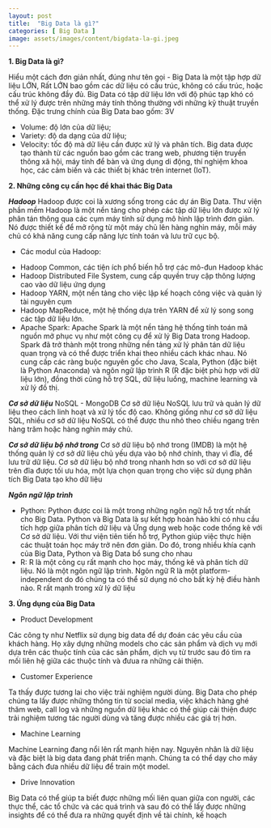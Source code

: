 ```yaml
---
layout: post
title:  "Big Data là gì?"
categories: [ Big Data ]
image: assets/images/content/bigdata-la-gi.jpeg
---
```

**1. Big Data là gì?**

Hiểu một cách đơn giản nhất, đúng như tên gọi - Big Data là một tập hợp dữ liệu LỚN, Rất LỚN bao gồm các dữ liệu có cấu trúc, không có cấu trúc, hoặc cấu trúc không đầy đủ. Big Data có tập dữ liệu lớn với độ phúc tạp khó có thể xử lý được trên những máy tính thông thường với những kỹ thuật truyền thống.
Đặc trưng chính của Big Data bao gốm: 3V
- Volume: độ lớn của dữ liệu;
- Variety: độ da dạng của dữ liệu;
- Velocity: tốc độ mà dữ liệu cần được xử lý và phân tích.
Big data được tạo thành từ các nguồn bao gồm các trang web, phương tiện truyền thông xã hội, máy tính để bàn và ứng dụng di động, thí nghiệm khoa học, các cảm biến và các thiết bị khác trên internet (IoT).

**2. Những công cụ cần học để khai thác Big Data**

***Hadoop***
Hadoop được coi là xương sống trong các dự án Big Data. Thư viện phần mềm Hadoop là một nền tảng cho phép các tập dữ liệu lớn được xử lý phân tán thông qua các cụm máy tính sử dụng mô hình lập trình đơn giản. Nó được thiết kế để mở rộng từ một máy chủ lên hàng nghìn máy, mỗi máy chủ có khả năng cung cấp năng lực tính toán và lưu trữ cục bộ.
- Các modul của Hadoop:
+ Hadoop Common, các tiện ích phổ biến hỗ trợ các mô-đun Hadoop khác
+ Hadoop Distributed File System, cung cấp quyền truy cập thông lượng cao vào dữ liệu ứng dụng
+ Hadoop YARN, một nền tảng cho việc lập kế hoạch công việc và quản lý tài nguyên cụm
+ Hadoop MapReduce, một hệ thống dựa trên YARN để xử lý song song các tập dữ liệu lớn.
+ Apache Spark: Apache Spark là một nền tảng hệ thống tính toán mã nguồn mở phục vụ như một công cụ để xử lý Big Data trong Hadoop. Spark đã trở thành một trong những nền tảng xử lý phân tán dữ liệu quan trọng và có thể được triển khai theo nhiều cách khác nhau. Nó cung cấp các ràng buộc nguyên gốc cho Java, Scala, Python (đặc biệt là Python Anaconda) và ngôn ngữ lập trình R (R đặc biệt phù hợp với dữ liệu lớn), đồng thời cũng hỗ trợ SQL, dữ liệu luồng, machine learning và xử lý đồ thị.

***Cơ sở dữ liệu***
NoSQL - MongoDB
Cơ sở dữ liệu NoSQL lưu trữ và quản lý dữ liệu theo cách linh hoạt và xử lý tốc độ cao. Không giống như cơ sở dữ liệu SQL, nhiều cơ sở dữ liệu NoSQL có thể được thu nhỏ theo chiều ngang trên hàng trăm hoặc hàng nghìn máy chủ.

***Cơ sở dữ liệu bộ nhớ trong***
Cơ sở dữ liệu bộ nhớ trong (IMDB) là một hệ thống quản lý cơ sở dữ liệu chủ yếu dựa vào bộ nhớ chính, thay vì đĩa, để lưu trữ dữ liệu. Cơ sở dữ liệu bộ nhớ trong nhanh hơn so với cơ sở dữ liệu trên đĩa được tối ưu hóa, một lựa chọn quan trọng cho việc sử dụng phân tích Big Data tạo kho dữ liệu

***Ngôn ngữ lập trình***
+ Python: Python được coi là một trong những ngôn ngữ hỗ trợ tốt nhất cho Big Data.
Python và Big Data là sự kết hợp hoàn hảo khi có nhu cầu tích hợp giữa phân tích dữ liệu và Ứng dụng web hoặc code thống kê với Cơ sở dữ liệu.
Với thư viện tiên tiến hỗ trợ, Python giúp việc thực hiện các thuật toán học máy trở nên đơn giản. Do đó, trong nhiều khía cạnh của Big Data, Python và Big Data bổ sung cho nhau
+ R: R là một công cụ rất mạnh cho học máy, thống kê và phân tích dữ liệu. Nó là một ngôn ngữ lập trình. Ngôn ngữ R là một platform-independent do đó chúng ta có thể sử dụng nó cho bất kỳ hệ điều hành nào. R rất mạnh trong xử lý dữ liệu

**3. Ứng dụng của Big Data**
+ Product Development

Các công ty như Netflix sử dụng big data để dự đoán các yêu cầu của khách hàng. Họ xây dựng những models cho các sản phẩm và dịch vụ mới dựa trên các thuộc tính của các sản phẩm, dịch vụ từ trước sau đó tìm ra mối liên hệ giữa các thuộc tính và đưua ra những cải thiện.

+ Customer Experience

Ta thấy được tương lai cho việc trải nghiệm người dùng. Big Data cho phép chúng ta lấy được những thông tin từ social media, việc khách hàng ghé thăm web, call log và những nguồn dữ liệu khác có thể giúp cải thiện được trải nghiệm tương tác người dùng và tăng được nhiều các giá trị hơn.

+ Machine Learning

Machine Learning đang nổi lên rất mạnh hiện nay. Nguyên nhân là dữ liệu và đặc biệt là big data đang phát triển mạnh. Chúng ta có thể dạy cho máy bằng cách đưa nhiều dữ liệu để train một model.

+ Drive Innovation

Big Data có thể giúp ta biết được những mối liên quan giữa con người, các thực thể, các tổ chức và các quá trình và sau đó có thể lấy được những insights để có thể đưa ra những quyết định về tài chính, kế hoạch

